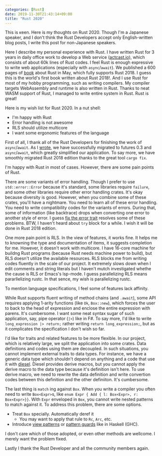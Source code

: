 ```yaml
---
categories: [Rust]
date: 2019-11-30T21:43:14+09:00
title: "Rust 2020"
---
```

This is κeen. Here is my thoughts on Rust 2020.
Though I'm a Japanese speaker, and I don't think the Rust Developers accept only English-written blog posts, I write this post for non-Japanese speakers.

<!--more-->
Here I describe my personal experience with Rust.
I have written Rust for 3 years in daily office work to develop a Web service ([actcast.io](actcast.io)), which consists of about 60k lines of Rust codes.
I feel Rust is enough expressive to write web applications (especially with `async`/`await`).
We published a 600 pages of [book](https://gihyo.jp/book/2019/978-4-297-10559-4) about Rust in May, which fully supports Rust 2018.
I guess this is the world's first book written about Rust 2018!.
And I use Rust for most of my hobby programming, such as writing compilers.
My compiler targets WebAssembly and runtime is also written in Rust.
Thanks to neat WASM support of Rust, I managed to write entire system in Rust. Rust is great!

Here is my wish list for Rust 2020.
In a nut shell:

* I'm happy with Rust
* Error handling is not awesome
* RLS should utilize multicore
* I want some ergonomic features of the language

First of all, I thank all of the Rust Developers for finishing the work of `async`/`await`.
As I [wrote](https://blog.idein.jp/post/189326134515/rust-async-await), we have successfully migrated to futures 0.3 and `async`/`await`, which greatly simplified our application.
To say more, we have smoothly migrated Rust 2018 edition thanks to the great tool `cargo fix`.

I'm happy with Rust in most of cases. However, there are some pain points of Rust.

There are some variants of error handling.
Though I prefer to use `std::error::Error` because it's standard, some libraries require `failure`, and some other libraries require other error handling crates.
It's okay because diversity is good.
However, when you combine some of these crates, you'll have a nightmare.
You need to learn all of these error handling.
You need to write compatibility codes for the variants of errors.
During that, some of information (like backtrace) drops when converting one error to another style of error.
I guess [fix the error trait](https://github.com/rust-lang/rust/issues/53487) resolves some of these problems.
BTW, I haven't heard about `try` block for a while. I wish it will be done in Rust 2018 edition.

One more pain point is RLS. In the view of features, it works fine. It helps me to knowning the type and documentation of items, it suggests completion for me.
However, it doesn't work with multicore.
I have 16-core machine for buildng Rust programs (because Rust needs machine power to build), but RLS doesn't utilize the available resources.
RLS blocks me from writing codes fluently in the scale of our project.
It extremely slows down when I edit comments and string literals but I haven't mutch investigated whethe the cause is RLS or Emacs's lsp-mode.
I guess parallelizing RLS means pararllelizing rustc. In that sence, my wish is parallelizing rustc.

To mention language specifications, I feel some of features lack affinity.

While Rust supports fluent writing of method chains (and `.await`), some API requires applying 1-arity functions (like `Ok`, `Box::new`), which forces the user to back to the head of expression and enclose the entire expression with parens.
It's cumbersome.
I want some neat syntax sugar of such application, say, pipe operator (`|>`) like in F#.
To say more, I'd like to write `long_expression |> return;` rather writing `return long_expression;`, but as it complicates the specification I don't wish so far.

I'd like for traits and related features to be more flexible.
In our project, which is relatively large, we split the application into some crates.
Data definitions and codes using them are decoupled.
In such situations, you cannot implement external traits to data types.
For instance, we have a generic data type which shouldn't depend on anything and a code that use it with [diesel](https://crates.io/crates/diesel).
Diesel provides derive macros, but you cannot apply the derive macro to the data type because it's definition isn't here.
To use derive macro, we need to rewrite the data definition and write convertion codes between this definition and the other definiiton.
It's cumbersome.

The last thing is `match` ing against `Box`. When you write a compiler you often need to write `Box<Expr>`s, like `enum Expr { Add { l: Box<Expr>, r: Box<Expr>}}`.
With `Expr` enveloped in `Box`, you cannot write nested patterns to match against it. To address this problem, there are some options.

* Treat `Box` specially. Automatically deref it
  + You may want to apply that rule to `Rc`, `Arc`, etc.
* Introduce [view patterns](https://gitlab.haskell.org/ghc/ghc/wikis/view-patterns) or [pattern guards](https://wiki.haskell.org/Pattern_guard) like in Haskell (GHC).

I don't care which of those adopted, or even other methods are wellcome. I merely want the problem fixed.

Lastly I thank the Rust Developer and all the community members again.
